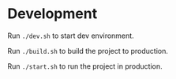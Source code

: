 # Development

Run `./dev.sh` to start dev environment.

Run `./build.sh` to build the project to production.

Run `./start.sh` to run the project in production.
